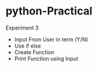 # python-Practical
  Experiment 3
* Input From User in term (Y/N)
* Use if else 
* Create Function 
* Print Function using Input 
